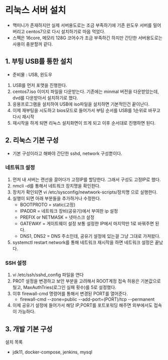 # 리눅스 서버 설치
- 맥미니가 존재하지만 실제 서버용도로는 조금 부족하기에 기존 윈도우 서버를 밀어버리고 centos7으로 다시 설치하기로 마음 먹었다.
- 스펙은 16core, 메모리 128G 코어수가 조금 부족하긴 하지만 간단한 서버용도로는 사용이 충분할꺼 같다.

## 1. 부팅 USB를 통한 설치
- 준비물 : USB, 윈도우
1. USB를 먼저 포맷을 진행한다.
2. centos7.iso 이미지 파일을 다운받는다. 기존에는 minmal 버전을 다운받았는데, dvd를 다운받아서 설치하기로  했다.
3. 응용프로그램을 설치하여 USB에 iso파일을 설치하면 기본적인건 끝이난다.
4. 이제 재부팅을 시도하고 bios모드로 들어가서 부팅 순서를 USB를 1순위로 바꾸고 다시 재시작
5. 재시작을 하게 되면 리눅스 설치화면이 뜨게 되고 이후 순서대로 진행하면 된다.

## 2. 리눅스 기본 구성
- 기본 구성이라고 해봐야 간단한 sshd, network 구성뿐이다.
### 네트워크 설정
1. 먼저 내 서버는 랜선을 끌어다가 고정IP를 할당한다. 그래서 구성도 고정IP로 했다.
2. nmcli -d를 통해서 네트워크 장치명을 확인한다.
3. 장치가 확인되면 vi /etc/sysconfig/newtwork-scripts/장치명 으로 실행한다.
4. 실행이 되면 아래 부분들을 추가하거나 수정한다.
    - BOOTPROTO = static(고정)
    - IPADDR = 네트워크 장비(공유기)에서 부여한 ip 설정
    - PREFIX or NETMASK = 넷마스크 설정
    - GATEWAY = 게이트웨이 설정 보통 설정한 IP에서 마지막만 1로 바꿔주면 된다.
    - DNS1, DNS2 = DNS 주소인데, 공유기 설정에 있는걸 그냥 그대로 가져왔다.
5. systemctl restart network를 통해 네트워크 재시작을 하면 네트워크 설정은 끝났다.

### SSH 설정
1. vi /etc/ssh/sshd_config 파일을 연다
2. PROT 설정을 변경하고 보안 부분을 고려해서 ROOT계정 접속 허용은 기본값으로 뒀고, MaxAuthTries(로그인 실패 횟수)를 5로 설정했다.
3. 이후 firewall-cmd 명령어를 통해서 변경된 PORT를 열어준다.
    - firewall-cmd --zone=public --add-port=(PORT)/tcp --permanent
4. 이제 공유기 설정에 들어가서 해당 IP,PORT를 포트포워딩 해주면 외부에서도 접속이 가능하다.

## 3. 개발 기본 구성
설치 목록
- jdk11, docker-compose, jenkins, mysql

